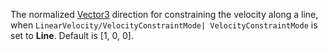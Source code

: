 The normalized [Vector3](https://developer.roblox.com/en-us/api-reference/datatype/Vector3) direction for constraining the velocity along a line, when `LinearVelocity/VelocityConstraintMode| VelocityConstraintMode` is set to **Line**. Default is \[1, 0, 0\].